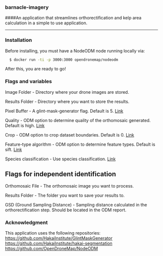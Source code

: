 ### barnacle-imagery
####An application that streamlines orthorectification and kelp area calculation in a simple to use application.

---

### Installation

Before installing, you must have a NodeODM node running locally via:

```sh
  $ docker run -ti -p 3000:3000 opendronemap/nodeodm
```
After this, you are ready to go!

### Flags and variables

Image Folder - Directory where your drone images are stored.

Results Folder - Directory where you want to store the results.

Pixel Buffer - A glint-mask-generator flag. Default is 5. [Link](https://github.com/HakaiInstitute/GlintMaskGenerator)

Quality - ODM option to determine quality of the orthomosaic generated. Default is high. [Link](https://docs.opendronemap.org/arguments/pc-quality/)

Crop - ODM option to crop dataset boundaries. Default is 0. [Link](https://docs.opendronemap.org/arguments/crop/)

Feature-type algorithm - ODM option to determine feature types. Default is sift. [Link](https://docs.opendronemap.org/arguments/feature-type/)

Species classification - Use species classification. [Link](https://hakai-segmentation.readthedocs.io/en/latest/lib.html#module-hakai_segmentation)


## Flags for independent identification

Orthomosaic File - The orthomosaic image you want to process.

Results Folder - The folder you want to save your results to.

GSD (Ground Sampling Distance) - Sampling distance calculated in the orthorectification step. Should be located in the ODM report.

### Acknowledgment

This application uses the following repositories:
https://github.com/HakaiInstitute/GlintMaskGenerator
https://github.com/HakaiInstitute/hakai-segmentation
https://github.com/OpenDroneMap/NodeODM
